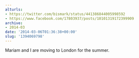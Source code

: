 ```yaml
---
alturls:
- https://twitter.com/bismark/status/441386844005998592
- https://www.facebook.com/17803937/posts/10101319172399909
archive:
- 2014-03
date: '2014-03-06T01:36:38+00:00'
slug: '1394069798'
---
```


Mariam and I are moving to London for the summer.

